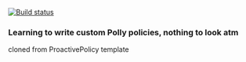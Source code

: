 [![Build status](https://ci.appveyor.com/api/projects/status/xcib7r8v5i91jder?svg=true)](https://ci.appveyor.com/project/aprooks/ratelimiting)


### Learning to write custom Polly policies, nothing to look atm

cloned from ProactivePolicy template